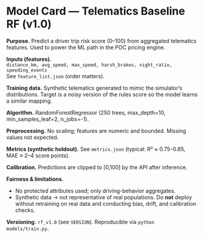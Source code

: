 # Model Card — Telematics Baseline RF (v1.0)

**Purpose.** Predict a driver trip risk score (0–100) from aggregated telematics features.
Used to power the ML path in the POC pricing engine.

**Inputs (features).**  
`distance_km, avg_speed, max_speed, harsh_brakes, night_ratio, speeding_events`  
See `feature_list.json` (order matters).

**Training data.** Synthetic telematics generated to mimic the simulator’s distributions.
Target is a noisy version of the rules score so the model learns a similar mapping.

**Algorithm.** RandomForestRegressor (250 trees, max_depth=10, min_samples_leaf=2, n_jobs=-1).

**Preprocessing.** No scaling; features are numeric and bounded. Missing values not expected.

**Metrics (synthetic holdout).** See `metrics.json` (typical: R² ≈ 0.75–0.85, MAE ≈ 2–4 score points).

**Calibration.** Predictions are clipped to [0,100] by the API after inference.

**Fairness & limitations.**
- No protected attributes used; only driving-behavior aggregates.
- Synthetic data → not representative of real populations. Do **not** deploy without retraining on real data and conducting bias, drift, and calibration checks.

**Versioning.** `rf_v1.0` (see `VERSION`). Reproducible via `python models/train.py`.
